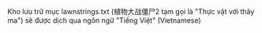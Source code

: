 Kho lưu trữ mục lawnstrings.txt (植物大战僵尸2 tạm gọi là "Thực vật với thây ma") sẽ được dịch qua ngôn ngữ "Tiếng Việt" (Vietnamese)
